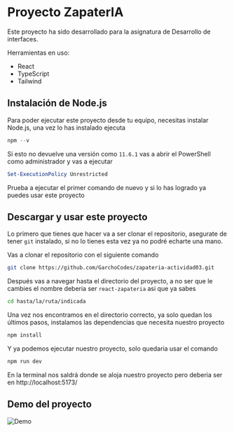 # Proyecto ZapaterIA

Este proyecto ha sido desarrollado para la asignatura de Desarrollo de interfaces.

Herramientas en uso:

- React
- TypeScript
- Tailwind

## Instalación de Node.js

Para poder ejecutar este proyecto desde tu equipo, necesitas instalar Node.js, una vez lo has instalado ejecuta 

```powershell
npm --v
```
Si esto no devuelve una versión como `11.6.1` vas a abrir el PowerShell como administrador y vas a ejecutar 

```powershell
Set-ExecutionPolicy Unrestricted
```
Prueba a ejecutar el primer comando de nuevo y si lo has logrado ya puedes usar este proyecto

## Descargar y usar este proyecto

Lo primero que tienes que hacer va a ser clonar el repositorio, asegurate de tener `git` instalado, si no lo tienes esta vez ya no podré echarte una mano.

Vas a clonar el repositorio con el siguiente comando

```bash
git clone https://github.com/GarchoCodes/zapateria-actividad03.git
```

Después vas a navegar hasta el directorio del proyecto, a no ser que le cambies el nombre deberia ser `react-zapateria` asi que ya sabes

```bash
cd hasta/la/ruta/indicada
```
Una vez nos encontramos en el directorio correcto, ya solo quedan los últimos pasos, instalamos las dependencias que necesita nuestro proyecto

```bash
npm install
```
Y ya podemos ejecutar nuestro proyecto, solo quedaria usar el comando 

```bash
npm run dev
```
En la terminal nos saldrá donde se aloja nuestro proyecto pero deberia ser en http://localhost:5173/

## Demo del proyecto

![Demo](./src/assets/demo.gif)